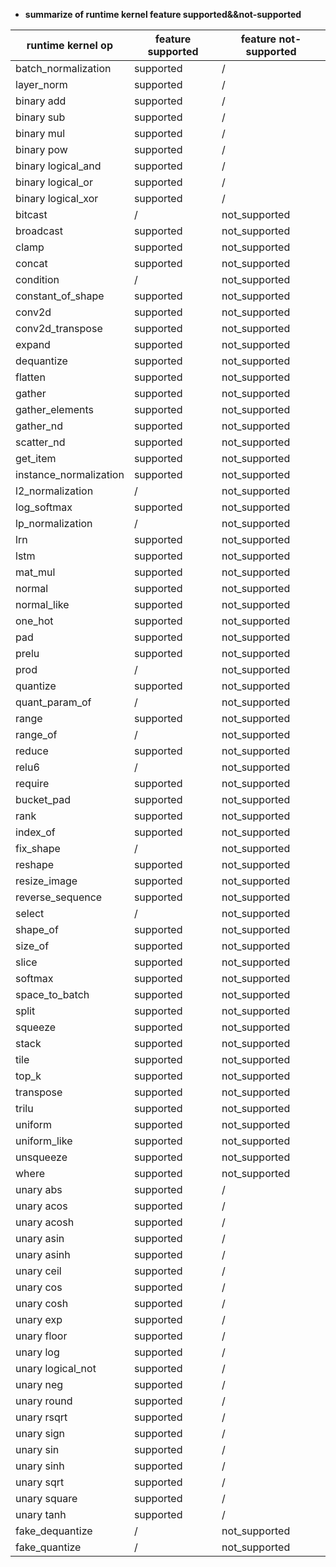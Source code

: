 * **summarize of runtime kernel feature supported&&not-supported**

| runtime kernel op      | feature supported | feature not-supported |
|------------------------|-------------------|-----------------------|
| batch_normalization    | supported         | /                     |
| layer_norm             | supported         | /                     |
| binary add             | supported         | /                     |
| binary sub             | supported         | /                     |
| binary mul             | supported         | /                     |
| binary pow             | supported         | /                     |
| binary logical_and     | supported         | /                     |
| binary logical_or      | supported         | /                     |
| binary logical_xor     | supported         | /                     |
| bitcast                | /                 | not_supported         |
| broadcast              | supported         | not_supported         | 
| clamp                  | supported         | not_supported         | 
| concat                 | supported         | not_supported         | 
| condition              | /                 | not_supported         |
| constant_of_shape      | supported         | not_supported         | 
| conv2d                 | supported         | not_supported         | 
| conv2d_transpose       | supported         | not_supported         | 
| expand                 | supported         | not_supported         | 
| dequantize             | supported         | not_supported         | 
| flatten                | supported         | not_supported         | 
| gather                 | supported         | not_supported         | 
| gather_elements        | supported         | not_supported         | 
| gather_nd              | supported         | not_supported         | 
| scatter_nd             | supported         | not_supported         | 
| get_item               | supported         | not_supported         | 
| instance_normalization | supported         | not_supported         | 
| l2_normalization       | /                 | not_supported         |
| log_softmax            | supported         | not_supported         | 
| lp_normalization       | /                 | not_supported         |
| lrn                    | supported         | not_supported         | 
| lstm                   | supported         | not_supported         | 
| mat_mul                | supported         | not_supported         | 
| normal                 | supported         | not_supported         | 
| normal_like            | supported         | not_supported         | 
| one_hot                | supported         | not_supported         | 
| pad                    | supported         | not_supported         | 
| prelu                  | supported         | not_supported         | 
| prod                   | /                 | not_supported         |
| quantize               | supported         | not_supported         | 
| quant_param_of         | /                 | not_supported         |
| range                  | supported         | not_supported         | 
| range_of               | /                 | not_supported         |
| reduce                 | supported         | not_supported         | 
| relu6                  | /                 | not_supported         |
| require                | supported         | not_supported         | 
| bucket_pad             | supported         | not_supported         | 
| rank                   | supported         | not_supported         | 
| index_of               | supported         | not_supported         | 
| fix_shape              | /                 | not_supported         | 
| reshape                | supported         | not_supported         | 
| resize_image           | supported         | not_supported         | 
| reverse_sequence       | supported         | not_supported         | 
| select                 | /                 | not_supported         |
| shape_of               | supported         | not_supported         | 
| size_of                | supported         | not_supported         | 
| slice                  | supported         | not_supported         | 
| softmax                | supported         | not_supported         | 
| space_to_batch         | supported         | not_supported         | 
| split                  | supported         | not_supported         | 
| squeeze                | supported         | not_supported         | 
| stack                  | supported         | not_supported         | 
| tile                   | supported         | not_supported         | 
| top_k                  | supported         | not_supported         | 
| transpose              | supported         | not_supported         | 
| trilu                  | supported         | not_supported         | 
| uniform                | supported         | not_supported         | 
| uniform_like           | supported         | not_supported         | 
| unsqueeze              | supported         | not_supported         | 
| where                  | supported         | not_supported         | 
| unary abs              | supported         | /                     | 
| unary acos             | supported         | /                     | 
| unary acosh            | supported         | /                     | 
| unary asin             | supported         | /                     | 
| unary asinh            | supported         | /                     | 
| unary ceil             | supported         | /                     | 
| unary cos              | supported         | /                     | 
| unary cosh             | supported         | /                     | 
| unary exp              | supported         | /                     | 
| unary floor            | supported         | /                     | 
| unary log              | supported         | /                     | 
| unary logical_not      | supported         | /                     | 
| unary neg              | supported         | /                     | 
| unary round            | supported         | /                     | 
| unary rsqrt            | supported         | /                     | 
| unary sign             | supported         | /                     | 
| unary sin              | supported         | /                     | 
| unary sinh             | supported         | /                     | 
| unary sqrt             | supported         | /                     | 
| unary square           | supported         | /                     | 
| unary tanh             | supported         | /                     | 
| fake_dequantize        | /                 | not_supported         |
| fake_quantize          | /                 | not_supported         |